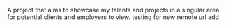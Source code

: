 A project that aims to showcase my talents and projects in a singular area for potential clients and employers to view.
testing for new remote url add